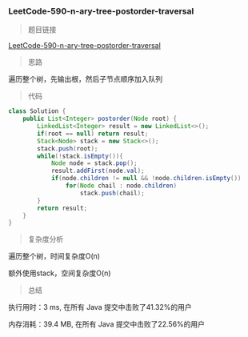 ### LeetCode-590-n-ary-tree-postorder-traversal

> 题目链接

[LeetCode-590-n-ary-tree-postorder-traversal](https://leetcode-cn.com/problems/n-ary-tree-postorder-traversal/)

> 思路

遍历整个树，先输出根，然后子节点顺序加入队列

> 代码

```java
class Solution {
    public List<Integer> postorder(Node root) {
        LinkedList<Integer> result = new LinkedList<>();
        if(root == null) return result;
        Stack<Node> stack = new Stack<>();
        stack.push(root);
        while(!stack.isEmpty()){
            Node node = stack.pop();
            result.addFirst(node.val);
            if(node.children != null && !node.children.isEmpty())
                for(Node chail : node.children)
                    stack.push(chail);
        }
        return result;
    }
}
```

> 复杂度分析

遍历整个树，时间复杂度O(n)

额外使用stack，空间复杂度O(n)

> 总结

执行用时：3 ms, 在所有 Java 提交中击败了41.32%的用户

内存消耗：39.4 MB, 在所有 Java 提交中击败了22.56%的用户
